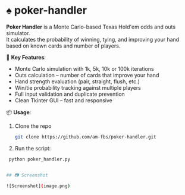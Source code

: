 # ♠️ poker-handler

**Poker Handler** is a Monte Carlo-based Texas Hold'em odds and outs simulator.  
It calculates the probability of winning, tying, and improving your hand based on known cards and number of players.  

🎯 **Key Features**:
- Monte Carlo simulation with 1k, 5k, 10k or 100k iterations
- Outs calculation – number of cards that improve your hand
- Hand strength evaluation (pair, straight, flush, etc.)
- Win/tie probability tracking against multiple players
- Full input validation and duplicate prevention
- Clean Tkinter GUI – fast and responsive

📦 **Usage**:
1. Clone the repo  
   ```bash
   git clone https://github.com/am-fbs/poker-handler.git


2. Run the script:

 ```bash
  python poker_handler.py


## 📷 Screenshot

![Screenshot](image.png)
